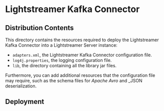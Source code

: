 # Lightstreamer Kafka Connector

## Distribution Contents
This directory contains the resources required to deploy the Lightstreamer Kafka Connector into a Lightstreamer Server instance:

- `adapters.xml`, the Lightstreamer Kafka Connector configuration file.
- `log4j.properties`, the logging configuration file.
- `lib`, the directory containing all the library jar files.

Furthermore, you can add additional resources that the configuration file may require, such as the schema files for _Apache Avro_ and _JSON deserialization.

## Deployment
